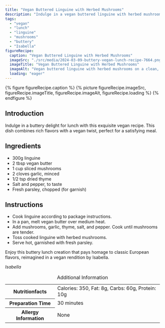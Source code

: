 ```yaml
---
title: "Vegan Buttered Linguine with Herbed Mushrooms"
description: "Indulge in a vegan buttered linguine with herbed mushrooms for a rich and flavorful lunch. This recipe offers a delightful twist on classic flavors."
tags:
  - "vegan"
  - "lunch"
  - "linguine"
  - "mushrooms"
  - "buttery"
  - "Isabella"
figureRecipe: 
  caption: "Vegan Buttered Linguine with Herbed Mushrooms"
  imageSrc: "./src/media/2024-03-09-buttery-vegan-lunch-recipe-7664.png"
  imageTitle: "Vegan Buttered Linguine with Herbed Mushrooms"
  imageAlt: "Vegan buttered linguine with herbed mushrooms on a clean, minimalistic table setting, showcasing a flavorful and inviting meal."
  loading: "eager"
---
```


{% figure figureRecipe.caption %}
{% picture figureRecipe.imageSrc, figureRecipe.imageTitle, figureRecipe.imageAlt, figureRecipe.loading %}
{% endfigure %}

## Introduction

Indulge in a buttery delight for lunch with this exquisite vegan recipe. This dish combines rich flavors with a vegan twist, perfect for a satisfying meal.

## Ingredients

* 300g linguine
* 2 tbsp vegan butter
* 1 cup sliced mushrooms
* 2 cloves garlic, minced
* 1/2 tsp dried thyme
* Salt and pepper, to taste
* Fresh parsley, chopped (for garnish)

## Instructions

* Cook linguine according to package instructions.
* In a pan, melt vegan butter over medium heat.
* Add mushrooms, garlic, thyme, salt, and pepper. Cook until mushrooms are tender.
* Toss cooked linguine with herbed mushrooms.
* Serve hot, garnished with fresh parsley.

Enjoy this buttery lunch creation that pays homage to classic European flavors, reimagined in a vegan rendition by Isabella.

*Isabella*

<table><caption class='sr-only'>Additional Information</caption><tr><th>Nutritionfacts</th><td>Calories: 350, Fat: 8g, Carbs: 60g, Protein: 10g&nbsp;</td></tr><tr><th>Preparation Time</th><td>30 minutes&nbsp;</td></tr><tr><th>Allergy Information</th><td>None&nbsp;</td></tr></table>

